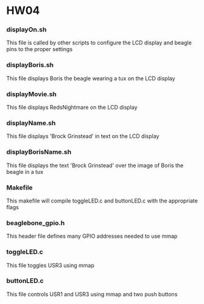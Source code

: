 # HW04  

### displayOn.sh  
This file is called by other scripts to configure the LCD display and beagle pins to the proper settings  

### displayBoris.sh  
This file displays Boris the beagle wearing a tux on the LCD display  

### displayMovie.sh  
This file displays RedsNightmare on the LCD display  

### displayName.sh  
This file displays 'Brock Grinstead' in text on the LCD display  

### displayBorisName.sh  
This file displays the text 'Brock Grinstead' over the image of Boris the beagle in a tux  

### Makefile  
This makefile will compile toggleLED.c and buttonLED.c with the appropriate flags  

### beaglebone_gpio.h  
This header file defines many GPIO addresses needed to use mmap  

### toggleLED.c  
This file toggles USR3 using mmap  

### buttonLED.c  
This file controls USR1 and USR3 using mmap and two push buttons  